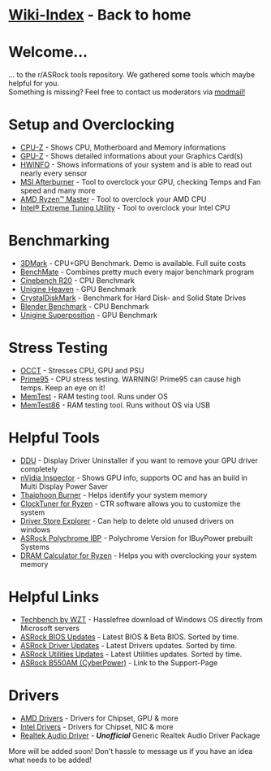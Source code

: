 # [Wiki-Index](/index.md) - Back to home

# **Welcome...**
... to the r/ASRock tools repository. We gathered some tools which maybe helpful for you.  
Something is missing? Feel free to contact us moderators via [modmail!](https://www.reddit.com/message/compose?to=%2Fr%2FASRock)

# **Setup and Overclocking**

* [CPU-Z](https://www.cpuid.com/softwares/cpu-z.html) - Shows CPU, Motherboard and Memory informations
* [GPU-Z](https://www.techpowerup.com/download/techpowerup-gpu-z/) - Shows detailed informations about your Graphics Card(s)
* [HWiNFO](https://www.hwinfo.com/) - Shows informations of your system and is able to read out nearly every sensor
* [MSI Afterburner](https://msi.com/page/afterburner) - Tool to overclock your GPU, checking Temps and Fan speed and many more
* [AMD Ryzen™ Master](https://www.amd.com/en/technologies/ryzen-master) - Tool to overclock your AMD CPU
* [Intel® Extreme Tuning Utility](https://downloadcenter.intel.com/en/product/66427) - Tool to overclock your Intel CPU

# **Benchmarking**

* [3DMark](https://store.steampowered.com/app/223850/3DMark/) - CPU+GPU Benchmark. Demo is available. Full suite costs
* [BenchMate](https://benchmate.org/) - Combines pretty much every major benchmark program
* [Cinebench R20](http://http.maxon.net/pub/cinebench/CinebenchR20.zip) - CPU Benchmark
* [Unigine Heaven](https://benchmark.unigine.com/heaven) - GPU Benchmark
* [CrystalDiskMark](https://crystalmark.info/en/download/) - Benchmark for Hard Disk- and Solid State Drives
* [Blender Benchmark](https://opendata.blender.org/) - CPU Benchmark
* [Unigine Superposition](https://benchmark.unigine.com/superposition) - GPU Benchmark

# **Stress Testing**

* [OCCT](https://www.ocbase.com/) - Stresses CPU, GPU and PSU
* [Prime95](https://www.mersenne.org/download/) - CPU stress testing. WARNING! Prime95 can cause high temps. Keep an eye on it!
* [MemTest](https://www.hcidesign.com/) - RAM testing tool. Runs under OS
* [MemTest86](https://www.memtest86.com/) - RAM testing tool. Runs without OS via USB

# **Helpful Tools**

* [DDU](https://www.guru3d.com/files-details/display-driver-uninstaller-download.html) - Display Driver Uninstaller if you want to remove your GPU driver completely
* [nVidia Inspector](https://www.guru3d.com/files-details/nvidia-inspector-download.html) - Shows GPU info, supports OC and has an build in Multi Display Power Saver
* [Thaiphoon Burner](http://www.softnology.biz/files.html) - Helps identify your system memory
* [ClockTuner for Ryzen](https://www.guru3d.com/files-details/clocktuner-for-ryzen-download.html) - CTR software allows you to customize the system
* [Driver Store Explorer](https://github.com/lostindark/DriverStoreExplorer/releases) - Can help to delete old unused drivers on windows
* [ASRock Polychrome IBP](http://content.ibuypower.com/download/others/PolychromeRGB.zip) - Polychrome Version for IBuyPower prebuilt Systems
* [DRAM Calculator for Ryzen](https://www.techpowerup.com/download/ryzen-dram-calculator/) - Helps you with overclocking your system memory

# **Helpful Links**

* [Techbench by WZT](https://tb.rg-adguard.net/public.php) - Hasslefree download of Windows OS directly from Microsoft servers
* [ASRock BIOS Updates](https://www.asrock.com/support/index.asp?cat=BIOS) - Latest BIOS & Beta BIOS. Sorted by time.
* [ASRock Driver Updates](https://www.asrock.com/support/index.asp?cat=Drivers) - Latest Drivers updates. Sorted by time.
* [ASRock Utilities Updates](https://www.asrock.com/support/index.asp?cat=Utilities) - Latest Utilities updates. Sorted by time.
* [ASRock B550AM (CyberPower)](http://www.cyberpowerinc.com/drivers/?dir=Motherboards/MB-478-101%20B550AM%20GAMING/) - Link to the Support-Page

# **Drivers**

* [AMD Drivers](https://www.amd.com/en/support) - Drivers for Chipset, GPU & more
* [Intel Drivers](https://downloadcenter.intel.com/) - Drivers for Chipset, NIC & more
* [Realtek Audio Driver](https://github.com/pal1000/Realtek-UAD-generic/releases) - ***Unofficial*** Generic Realtek Audio Driver Package

More will be added soon! Don't hassle to message us if you have an idea what needs to be added!